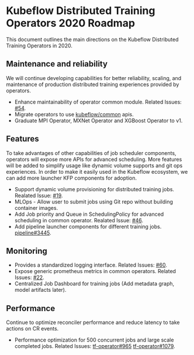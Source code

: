 # Kubeflow Distributed Training Operators 2020 Roadmap

This document outlines the main directions on the Kubeflow Distributed Training Operators in 2020.

## Maintenance and reliability

We will continue developing capabilities for better reliability, scaling, and maintenance of production distributed training experiences provided by operators.

* Enhance maintainability of operator common module. Related Issues: [#54](https://github.com/kubeflow/common/issues/54).
* Migrate operators to use [kubeflow/common](https://github.com/kubeflow/common) apis.
* Graduate MPI Operator, MXNet Operator and XGBoost Operator to v1.

## Features

To take advantages of other capabilities of job scheduler components, operators will expose more APIs for advanced scheduling. More features will be added to simplify usage like dynamic volume supports and git ops experiences. In order to make it easily used in the Kubeflow ecosystem, we can add more launcher KFP components for adoption.

* Support dynamic volume provisioning for distributed training jobs. Realated Issue: [#19](https://github.com/kubeflow/common/issues/19).
* MLOps - Allow user to submit jobs using Git repo without building container images.
* Add Job priority and Queue in SchedulingPolicy for advanced scheduling in common operator. Realated Issue: [#46](https://github.com/kubeflow/common/issues/46).
* Add pipeline launcher components for different training jobs. [pipeline#3445](https://github.com/kubeflow/pipelines/issues/3445).

## Monitoring

* Provides a standardized logging interface. Related Issues: [#60](https://github.com/kubeflow/common/issues/60).
* Expose generic prometheus metrics in common operators. Related Issues: [#22](https://github.com/kubeflow/common/issues/22).
* Centralized Job Dashboard for training jobs (Add metadata graph, model artifacts later).

## Performance

Continue to optimize reconciler performance and reduce latency to take actions on CR events.

* Performance optimization for 500 concurrent jobs and large scale completed jobs. Related Issues: [tf-operator#965](https://github.com/kubeflow/tf-operator/issues/965) [tf-operator#1079](https://github.com/kubeflow/tf-operator/issues/1079).
